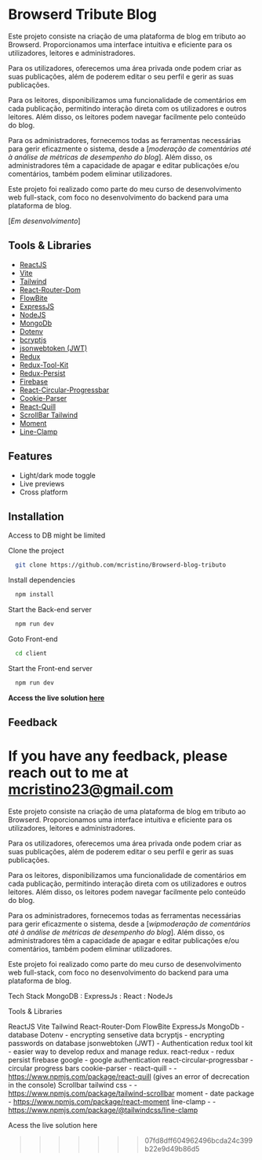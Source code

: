 # Browserd Tribute Blog

Este projeto consiste na criação de uma plataforma de blog em tributo ao Browserd. Proporcionamos uma interface intuitiva e eficiente para os utilizadores, leitores e administradores.

Para os utilizadores, oferecemos uma área privada onde podem criar as suas publicações, além de poderem editar o seu perfil e gerir as suas publicações.

Para os leitores, disponibilizamos uma funcionalidade de comentários em cada publicação, permitindo interação direta com os utilizadores e outros leitores. Além disso, os leitores podem navegar facilmente pelo conteúdo do blog.

Para os administradores, fornecemos todas as ferramentas necessárias para gerir eficazmente o sistema, desde a [*moderação de comentários até à análise de métricas de desempenho do blog*]. Além disso, os administradores têm a capacidade de apagar e editar publicações e/ou comentários, também podem eliminar utilizadores.

Este projeto foi realizado como parte do meu curso de desenvolvimento web full-stack, com foco no desenvolvimento do backend para uma plataforma de blog.

[*Em desenvolvimento*]

## Tools & Libraries

- [ReactJS](https://react.dev/)
- [Vite](https://vitejs.dev/)
- [Tailwind](https://tailwindcss.com/)
- [React-Router-Dom](https://reactrouter.com/en/main/components/link)
- [FlowBite](https://www.flowbite-react.com/)
- [ExpressJS](https://expressjs.com/)
- [NodeJS](https://nodejs.org/en)
- [MongoDb](https://www.mongodb.com/)
- [Dotenv](https://www.npmjs.com/package/dotenv)
- [bcryptjs](https://www.npmjs.com/package/bcryptjs-react)
- [jsonwebtoken (JWT)](https://www.npmjs.com/package/jsonwebtoken)
- [Redux](https://redux.js.org/)
- [Redux-Tool-Kit](https://redux-toolkit.js.org/)
- [Redux-Persist](https://www.npmjs.com/package/redux-persist)
- [Firebase](https://firebase.google.com/)
- [React-Circular-Progressbar](https://www.npmjs.com/package/react-circular-progressbar)
- [Cookie-Parser](https://www.npmjs.com/package/cookie-parser)
- [React-Quill](https://www.npmjs.com/package/react-quill)
- [ScrollBar Tailwind](https://www.npmjs.com/package/tailwind-scrollbar)
- [Moment](https://www.npmjs.com/package/react-moment)
- [Line-Clamp](https://www.npmjs.com/package/@tailwindcss/line-clamp)

## Features

- Light/dark mode toggle
- Live previews
- Cross platform

## Installation

Access to DB might be limited

Clone the project

```bash
  git clone https://github.com/mcristino/Browserd-blog-tributo
```

Install dependencies

```bash
  npm install
```

Start the Back-end server

```bash
  npm run dev
```

Goto Front-end

```bash
  cd client
```

Start the Front-end server

```bash
  npm run dev
```

**Access the live solution [here]()**

## Feedback

# If you have any feedback, please reach out to me at mcristino23@gmail.com

Este projeto consiste na criação de uma plataforma de blog em tributo ao Browserd. Proporcionamos uma interface intuitiva e eficiente para os utilizadores, leitores e administradores.

Para os utilizadores, oferecemos uma área privada onde podem criar as suas publicações, além de poderem editar o seu perfil e gerir as suas publicações.

Para os leitores, disponibilizamos uma funcionalidade de comentários em cada publicação, permitindo interação direta com os utilizadores e outros leitores. Além disso, os leitores podem navegar facilmente pelo conteúdo do blog.

Para os administradores, fornecemos todas as ferramentas necessárias para gerir eficazmente o sistema, desde a [*wipmoderação de comentários até à análise de métricas de desempenho do blog*]. Além disso, os administradores têm a capacidade de apagar e editar publicações e/ou comentários, também podem eliminar utilizadores.

Este projeto foi realizado como parte do meu curso de desenvolvimento web full-stack, com foco no desenvolvimento do backend para uma plataforma de blog.

Tech Stack
MongoDB : ExpressJs : React : NodeJs

Tools & Libraries

ReactJS
Vite
Tailwind
React-Router-Dom
FlowBite
ExpressJs
MongoDb - database
Dotenv - encrypting sensetive data
bcryptjs - encrypting passwords on database
jsonwebtoken (JWT) - Authentication
redux tool kit - easier way to develop redux and manage redux.
react-redux -
redux persist
firebase google - google authentication
react-circular-progressbar - circular progress bars
cookie-parser -
react-quill - - https://www.npmjs.com/package/react-quill (gives an error of decrecation in the console)
Scrollbar tailwind css - - https://www.npmjs.com/package/tailwind-scrollbar
moment - date package - https://www.npmjs.com/package/react-moment
line-clamp - - https://www.npmjs.com/package/@tailwindcss/line-clamp

Acess the live solution here

> > > > > > > 07fd8dff604962496bcda24c399b22e9d49b86d5
